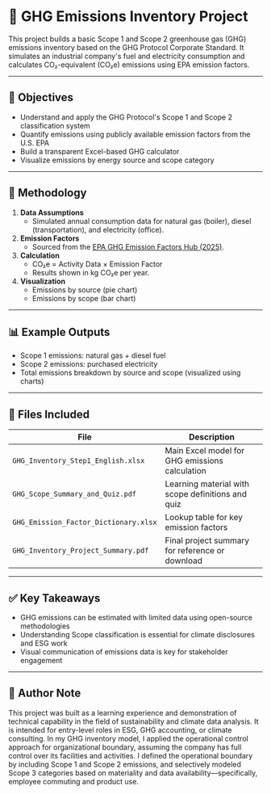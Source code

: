 # 🌱 GHG Emissions Inventory Project

This project builds a basic Scope 1 and Scope 2 greenhouse gas (GHG) emissions inventory based on the GHG Protocol Corporate Standard. It simulates an industrial company's fuel and electricity consumption and calculates CO₂-equivalent (CO₂e) emissions using EPA emission factors.

---

## 📌 Objectives

- Understand and apply the GHG Protocol's Scope 1 and Scope 2 classification system  
- Quantify emissions using publicly available emission factors from the U.S. EPA  
- Build a transparent Excel-based GHG calculator  
- Visualize emissions by energy source and scope category  

---

## 🧮 Methodology

1. **Data Assumptions**  
   - Simulated annual consumption data for natural gas (boiler), diesel (transportation), and electricity (office).
2. **Emission Factors**  
   - Sourced from the [EPA GHG Emission Factors Hub (2025)](https://www.epa.gov/climateleadership/ghg-emission-factors-hub).
3. **Calculation**  
   - CO₂e = Activity Data × Emission Factor  
   - Results shown in kg CO₂e per year.
4. **Visualization**  
   - Emissions by source (pie chart)  
   - Emissions by scope (bar chart)

---

## 📊 Example Outputs

- Scope 1 emissions: natural gas + diesel fuel  
- Scope 2 emissions: purchased electricity  
- Total emissions breakdown by source and scope (visualized using charts)

---

## 📁 Files Included

| File | Description |
|------|-------------|
| `GHG_Inventory_Step1_English.xlsx` | Main Excel model for GHG emissions calculation |
| `GHG_Scope_Summary_and_Quiz.pdf` | Learning material with scope definitions and quiz |
| `GHG_Emission_Factor_Dictionary.xlsx` | Lookup table for key emission factors |
| `GHG_Inventory_Project_Summary.pdf` | Final project summary for reference or download |

---

## ✅ Key Takeaways

- GHG emissions can be estimated with limited data using open-source methodologies  
- Understanding Scope classification is essential for climate disclosures and ESG work  
- Visual communication of emissions data is key for stakeholder engagement  

---

## 🧠 Author Note

This project was built as a learning experience and demonstration of technical capability in the field of sustainability and climate data analysis. It is intended for entry-level roles in ESG, GHG accounting, or climate consulting.
In my GHG inventory model, I applied the operational control approach for organizational boundary, assuming the company has full control over its facilities and activities.
I defined the operational boundary by including Scope 1 and Scope 2 emissions, and selectively modeled Scope 3 categories based on materiality and data availability—specifically, employee commuting and product use.

